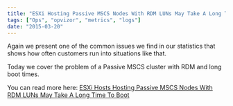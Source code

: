 ```yaml
---
title: "ESXi Hosting Passive MSCS Nodes With RDM LUNs May Take A Long Time To Boot"
tags: ["Ops", "opvizor", "metrics", "logs"]
date: "2015-03-20"
---
```


Again we present one of the common issues we find in our statistics that shows how often customers run into situations like that.

Today we cover the problem of a Passive MSCS cluster with RDM and long boot times.

You can read more here: [ESXi Hosts Hosting Passive MSCS Nodes With RDM LUNs May Take A Long Time To Boot](https://www.opvizor.com/esx-esxi-hosts-hosting-passive-mscs-nodes-with-rdm-luns-may-take-a-long-time-to-boot/ "ESXi Hosts Hosting Passive MSCS Nodes With RDM LUNs May Take A Long Time To Boot")

